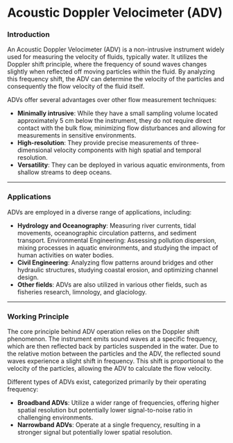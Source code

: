 # Acoustic Doppler Velocimeter (ADV)


### Introduction

An Acoustic Doppler Velocimeter (ADV) is a non-intrusive instrument widely used for measuring the velocity of fluids, typically water. It utilizes the Doppler shift principle, where the frequency of sound waves changes slightly when reflected off moving particles within the fluid. By analyzing this frequency shift, the ADV can determine the velocity of the particles and consequently the flow velocity of the fluid itself.

ADVs offer several advantages over other flow measurement techniques:

- **Minimally intrusive**: While they have a small sampling volume located approximately 5 cm below the instrument, they do not require direct contact with the bulk flow, minimizing flow disturbances and allowing for measurements in sensitive environments.
- **High-resolution**: They provide precise measurements of three-dimensional velocity components with high spatial and temporal resolution.
- **Versatility**: They can be deployed in various aquatic environments, from shallow streams to deep oceans.

***

### Applications

ADVs are employed in a diverse range of applications, including:

- **Hydrology and Oceanography**: Measuring river currents, tidal movements, oceanographic circulation patterns, and sediment transport.
Environmental Engineering: Assessing pollution dispersion, mixing processes in aquatic environments, and studying the impact of human activities on water bodies.
- **Civil Engineering**: Analyzing flow patterns around bridges and other hydraulic structures, studying coastal erosion, and optimizing channel design.
- **Other fields**: ADVs are also utilized in various other fields, such as fisheries research, limnology, and glaciology.

***

### Working Principle

The core principle behind ADV operation relies on the Doppler shift phenomenon. The instrument emits sound waves at a specific frequency, which are then reflected back by particles suspended in the water. Due to the relative motion between the particles and the ADV, the reflected sound waves experience a slight shift in frequency. This shift is proportional to the velocity of the particles, allowing the ADV to calculate the flow velocity.

Different types of ADVs exist, categorized primarily by their operating frequency:

- **Broadband ADVs**: Utilize a wider range of frequencies, offering higher spatial resolution but potentially lower signal-to-noise ratio in challenging environments.
- **Narrowband ADVs**: Operate at a single frequency, resulting in a stronger signal but potentially lower spatial resolution.
